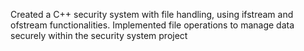 Created a C++ security system with file handling, using ifstream and ofstream functionalities.
Implemented file operations to manage data securely within the security system project
